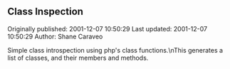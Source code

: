 ## Class Inspection 
Originally published: 2001-12-07 10:50:29 
Last updated: 2001-12-07 10:50:29 
Author: Shane Caraveo 
 
Simple class introspection using php's class functions.\nThis generates a list of classes, and their members and methods.